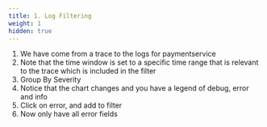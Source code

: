 ```yaml
---
title: 1. Log Filtering
weight: 1
hidden: true
---
```


1. We have come from a trace to the logs for paymentservice
2. Note that the time window is set to a specific time range that is relevant to the trace which is included in the filter
3. Group By Severity
4. Notice that the chart changes and you have a legend of debug, error and info
5. Click on error, and add to filter
6. Now only have all error fields

